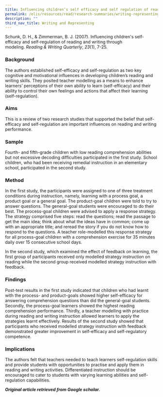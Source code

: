 ```yaml
---
title: Influencing children’s self efficacy and self regulation of reading and writing
permalink: /elis/resources/read/research-summaries/writing-representing/efficacy-regulation-of-reading-writing/
description: ""
third_nav_title: Writing and Representing
---
```

Schunk, D. H., & Zimmerman, B. J. (2007). Influencing children's self-efficacy and self-regulation of reading and writing through modeling. _Reading & Writing Quarterly_, _23_(1), 7-25.

### Background

The authors established self-efficacy and self-regulation as two key cognitive and motivational influences in developing children’s reading and writing skills. They posited teacher modelling as a means to enhance learners’ perceptions of their own ability to learn (self-efficacy) and their ability to control their own feelings and actions that affect their learning (self-regulation).

### Aims

This is a review of two research studies that supported the belief that self-efficacy and self-regulation are important influences on reading and writing performance.

### Sample

Fourth- and fifth-grade children with low reading comprehension abilities but not excessive decoding difficulties participated in the first study. School children, who had been receiving remedial instruction in an elementary school, participated in the second study.

### Method

In the first study, the participants were assigned to one of three treatment conditions during instruction, namely, learning with a process goal, a product goal or a general goal. The product-goal children were told to try to answer questions. The general-goal students were encouraged to do their best. The process-goal children were advised to apply a response strategy. The strategy comprised five steps: read the questions; read the passage to get the main idea; think about what the ideas have in common; come up with an appropriate title; and reread the story if you do not know how to respond to the questions. A teacher role-modelled this response strategy for all process-goal children with a comprehension exercise for 35 minutes daily over 15 consecutive school days.

In the second study, which examined the effect of feedback on learning, the first group of participants received only modelled strategy instruction on reading while the second group received modelled strategy instruction with feedback.

### Findings

Post-test results in the first study indicated that children who had learnt with the process- and product-goals showed higher self-efficacy for answering comprehension questions than did the general-goal students. Secondly, the process-goal learners showed the highest reading comprehension performance. Thirdly, a teacher modelling with practice during reading and writing instruction allowed learners to apply the strategies learnt effectively. Results of the second study showed that participants who received modelled strategy instruction with feedback demonstrated greater improvement in self-efficacy and self-regulatory competence.  

### Implications

The authors felt that teachers needed to teach learners self-regulation skills and provide students with opportunities to practise and apply them in reading and writing activities. Differentiated instruction should be encouraged to cater to students with varying learning abilities and self-regulation capabilities.

_**Original article retrieved from Google scholar.**_ 

